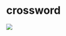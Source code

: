 # crossword

<img src="https://github.com/prodan7799/crossword/blob/master/screenshots/crossword.PNG"/>
